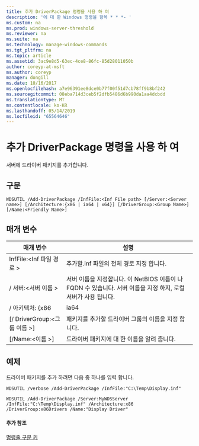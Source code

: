 ```yaml
---
title: 추가 DriverPackage 명령을 사용 하 여
description: '에 대 한 Windows 명령을 항목 * * *- '
ms.custom: na
ms.prod: windows-server-threshold
ms.reviewer: na
ms.suite: na
ms.technology: manage-windows-commands
ms.tgt_pltfrm: na
ms.topic: article
ms.assetid: 3ac9e8d5-63ec-4ce8-86fc-85d28011050b
author: coreyp-at-msft
ms.author: coreyp
manager: dongill
ms.date: 10/16/2017
ms.openlocfilehash: a7e96391ee8dce0b77f00f51d7cb78ff9b8bf242
ms.sourcegitcommit: 08eba714d3ceb5f2dfb5486d6b990da1aa4dcbdd
ms.translationtype: MT
ms.contentlocale: ko-KR
ms.lasthandoff: 05/14/2019
ms.locfileid: "65564646"
---
```

# <a name="using-the-add-driverpackage-command"></a>추가 DriverPackage 명령을 사용 하 여



서버에 드라이버 패키지를 추가합니다.

## <a name="syntax"></a>구문

```
WDSUTIL /Add-DriverPackage /InfFile:<Inf File path> [/Server:<Server name>] [/Architecture:{x86 | ia64 | x64}] [/DriverGroup:<Group Name>] [/Name:<Friendly Name>]
```

## <a name="parameters"></a>매개 변수

|매개 변수|설명|
|---------|-----------|
|InfFile:\<Inf 파일 경로 >|추가할.inf 파일의 전체 경로 지정 합니다.|
|/ 서버:\<서버 이름 >|서버 이름을 지정합니다. 이 NetBIOS 이름이 나 FQDN 수 있습니다. 서버 이름을 지정 하지, 로컬 서버가 사용 됩니다.|
|/ 아키텍처: {x86 | ia64 | x64}|드라이버 패키지의 아키텍처를 지정합니다.|
|[/ DriverGroup:\<그룹 이름 >]|패키지를 추가할 드라이버 그룹의 이름을 지정 합니다.|
|[/Name:\<이름 >]|드라이버 패키지에 대 한 이름을 알려 줍니다.|

## <a name="BKMK_examples"></a>예제

드라이버 패키지를 추가 하려면 다음 중 하나를 입력 합니다.
```
WDSUTIL /verbose /Add-DriverPackage /InfFile:"C:\Temp\Display.inf"
```
```
WDSUTIL /Add-DriverPackage /Server:MyWDSServer /InfFile:"C:\Temp\Display.inf" /Architecture:x86 /DriverGroup:x86Drivers /Name:"Display Driver"
```

#### <a name="additional-references"></a>추가 참조

[명령줄 구문 키](command-line-syntax-key.md)

